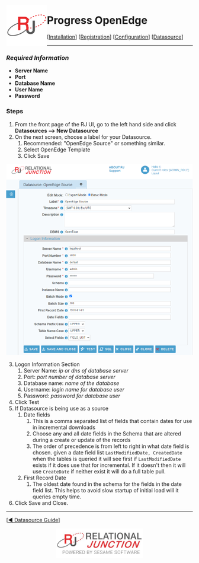  <a href="http://www.sesamesoftware.com"><img align=left src="../images/RJOrbit110x110.png"></img></a>

#  Progress OpenEdge

[[Installation](../guides/installguide.md)] [[Registration](../guides/RegistrationGuide.md)] [[Configuration](../guides/configurationGuide.md)] [[Datasource](../guides/DatasourceGuide.md)]

---

### *Required Information*

* **Server Name**
* **Port**
* **Database Name**
* **User Name**
* **Password**

### Steps

1. From the front page of the RJ UI, go to the left hand side and click **Datasources --> New Datasource**
2. On the next screen, choose a label for your Datasource.
   1. Recommended: "OpenEdge Source" or something similar.
   2. Select OpenEdge Template
   3. Click Save

![OpenEdge Datasource](../images/openedge.png)

3. Logon Information Section
   1. Server Name: *ip or dns of database server*
   2. Port: *port number of database server*
   3. Database name: *name of the database*
   4. Username: *login name for database user*
   5. Password: *password for database user*
4. Click Test
5. If Datasource is being use as a source
   1. Date fields
      1. This is a comma separated list of fields that contain dates for use in incremental downloads
      2. Choose any and all date fields in the Schema that are altered during a create or update of the records
      3. The order of precedence is from left to right in what date field is chosen. given a date field list `LastModifiedDate, CreatedDate` when the tables is queried it will see first if `LastModifiedDate` exists if it does use that for incremental. If it doesn't then it will use `CreateDate` if neither exist it will do a full table pull.
   2. First Record Date
      1. The oldest date found in the schema for the fields in the date field list. This helps to avoid slow startup of initial load will it queries empty time.
6. Click Save and Close.

---

[[&#9664; Datasource Guide](../guides/DatasourceGuide.md)]

<p align="center" >  <a href="http://www.sesamesoftware.com"><img align=center src="../images/poweredBy.png" height="80px"></img></a> </p>
